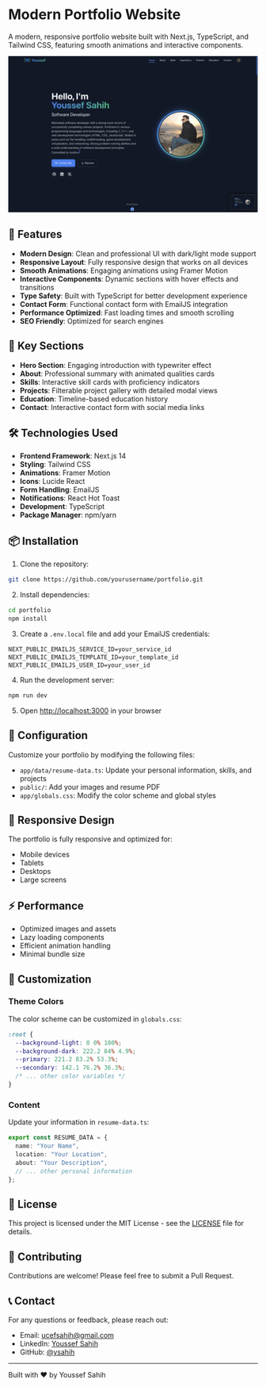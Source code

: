 # Modern Portfolio Website

A modern, responsive portfolio website built with Next.js, TypeScript, and Tailwind CSS, featuring smooth animations and interactive components.

![Portfolio Preview](./public/portfolio-preview.png)

## 🌟 Features

- **Modern Design**: Clean and professional UI with dark/light mode support
- **Responsive Layout**: Fully responsive design that works on all devices
- **Smooth Animations**: Engaging animations using Framer Motion
- **Interactive Components**: Dynamic sections with hover effects and transitions
- **Type Safety**: Built with TypeScript for better development experience
- **Contact Form**: Functional contact form with EmailJS integration
- **Performance Optimized**: Fast loading times and smooth scrolling
- **SEO Friendly**: Optimized for search engines

## 🚀 Key Sections

- **Hero Section**: Engaging introduction with typewriter effect
- **About**: Professional summary with animated qualities cards
- **Skills**: Interactive skill cards with proficiency indicators
- **Projects**: Filterable project gallery with detailed modal views
- **Education**: Timeline-based education history
- **Contact**: Interactive contact form with social media links

## 🛠️ Technologies Used

- **Frontend Framework**: Next.js 14
- **Styling**: Tailwind CSS
- **Animations**: Framer Motion
- **Icons**: Lucide React
- **Form Handling**: EmailJS
- **Notifications**: React Hot Toast
- **Development**: TypeScript
- **Package Manager**: npm/yarn

## 📦 Installation

1. Clone the repository:
```bash
git clone https://github.com/yourusername/portfolio.git
```

2. Install dependencies:
```bash
cd portfolio
npm install
```

3. Create a `.env.local` file and add your EmailJS credentials:
```env
NEXT_PUBLIC_EMAILJS_SERVICE_ID=your_service_id
NEXT_PUBLIC_EMAILJS_TEMPLATE_ID=your_template_id
NEXT_PUBLIC_EMAILJS_USER_ID=your_user_id
```

4. Run the development server:
```bash
npm run dev
```

5. Open [http://localhost:3000](http://localhost:3000) in your browser

## 🔧 Configuration

Customize your portfolio by modifying the following files:

- `app/data/resume-data.ts`: Update your personal information, skills, and projects
- `public/`: Add your images and resume PDF
- `app/globals.css`: Modify the color scheme and global styles

## 📱 Responsive Design

The portfolio is fully responsive and optimized for:
- Mobile devices
- Tablets
- Desktops
- Large screens

## ⚡ Performance

- Optimized images and assets
- Lazy loading components
- Efficient animation handling
- Minimal bundle size

## 🎨 Customization

### Theme Colors

The color scheme can be customized in `globals.css`:
```css
:root {
  --background-light: 0 0% 100%;
  --background-dark: 222.2 84% 4.9%;
  --primary: 221.2 83.2% 53.3%;
  --secondary: 142.1 76.2% 36.3%;
  /* ... other color variables */
}
```

### Content

Update your information in `resume-data.ts`:
```typescript
export const RESUME_DATA = {
  name: "Your Name",
  location: "Your Location",
  about: "Your Description",
  // ... other personal information
};
```

## 📄 License

This project is licensed under the MIT License - see the [LICENSE](LICENSE) file for details.

## 🤝 Contributing

Contributions are welcome! Please feel free to submit a Pull Request.

## 📞 Contact

For any questions or feedback, please reach out:
- Email: ucefsahih@gmail.com
- LinkedIn: [Youssef Sahih](https://www.linkedin.com/in/youssef-sahih/)
- GitHub: [@ysahih](https://github.com/ysahih)

---

Built with ❤️ by Youssef Sahih